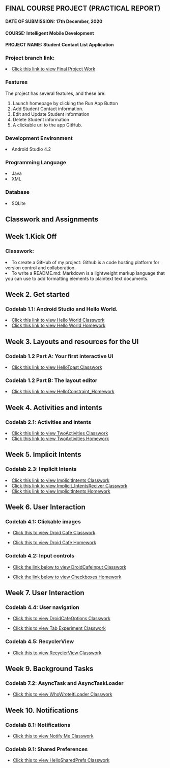  ## FINAL COURSE PROJECT (PRACTICAL REPORT)
 
#### DATE OF SUBMISSION: 17th December, 2020
 
#### COURSE: Intelligent Mobile Development
#### PROJECT NAME: Student Contact List Application

### Project branch link: 
<li> <a href="https://github.com/domobao1984/Mobile-Application-Repo/tree/Final_Project_Student_Contact_List">Click this link to view Final Project Work</a>


### Features
The project has several features, and these are:
1. Launch homepage by clicking the Run App Button
2. Add Student Contact information.
3. Edit and Update Student information
4. Delete Student information
5. A clickable url to the app GitHub.

### Development Environment 
<li> Android Studio 4.2
 
### Programming Language
<li> Java
<li> XML

### Database
<li> SQLite

## Classwork and Assignments

## Week 1.Kick Off
### Classwork:
<li>To create a GitHub of my project: Github is a code hosting platform for version control and collaboration.
<li>To write a README.md: Markdown is a lightweight markup language that you can use to add formatting elements to plaintext text documents.

## Week 2. Get started

### Codelab 1.1: Android Studio and Hello World.

<li> <a href="https://github.com/domobao1984/Mobile-Application-Repo/tree/Helloworld_Classwork">Click this link to view Hello World Classwork</a>

<li> <a href="https://github.com/domobao1984/Mobile-Application-Repo/tree/HelloWorld_Homework">Click this link to view Hello World Homework</a>

## Week 3. Layouts and resources for the UI

### Codelab 1.2 Part A: Your first interactive UI

<li> <a href="https://github.com/domobao1984/Mobile-Application-Repo/tree/HelloToast">Click this link to view HelloToast Classwork</a>

### Codelab 1.2 Part B: The layout editor

<li> <a href="https://github.com/domobao1984/Mobile-Application-Repo/tree/HelloConstraint">Click this link to view HelloConstraint_Homework</a>

## Week 4. Activities and intents

### Codelab 2.1: Activities and intents

<li> <a href="https://github.com/domobao1984/Mobile-Application-Repo/tree/TwoActivity_Classwork">Click this link to view TwoActivities Classwork</a>

<li> <a href="https://github.com/domobao1984/Mobile-Application-Repo/tree/TwoActivities_HomeWork">Click this link to view TwoActivities Homework</a>

## Week 5. Implicit Intents

### Codelab 2.3: Implicit Intents

<li> <a href="https://github.com/domobao1984/Mobile-Application-Repo/tree/Implicit_Classwork">Click this link to view ImplicitIntents Classwork</a>

<li> <a href="https://github.com/domobao1984/Mobile-Application-Repo/tree/ImplicitIntent_Receiver">Click this link to view Implicit_IntentsReciver Classwork</a>
 
<li> <a href="https://github.com/domobao1984/Mobile-Application-Repo/tree/ImplicitIntent_Homework">Click this link to view ImplicitIntents Homework</a>

## Week 6. User Interaction
### Codelab 4.1: Clickable images

-	<a href="https://github.com/domobao1984/Mobile-Application-Repo/tree/DroidCafe_Classwork">Click this to view Droid Cafe Classwork</a>
 
-	<a href="https://github.com/domobao1984/Mobile-Application-Repo/tree/DroidCafe_Homework">Click this to view Droid Cafe Homework</a> 

### Codelab 4.2: Input controls

-	<a href="https://github.com/domobao1984/Mobile-Application-Repo/tree/DroidCafe_Input">Click the link below to view DroidCafeInput Classwork</a> 

-	<a href="https://github.com/domobao1984/Mobile-Application-Repo/tree/Checkboxes_Homework">Click the link below to view Checkboxes Homework</a>

## Week 7. User Interaction

### Codelab 4.4: User navigation

-	<a href="https://github.com/domobao1984/Mobile-Application-Repo/tree/DriodCafe_OptionUp">Click this to view DroidCafeOptions Classwork</a>


-	<a href="https://github.com/domobao1984/Mobile-Application-Repo/tree/TabExperiment">Click this to view Tab Experiment Classwork</a> 


### Codelab 4.5: RecyclerView

-	<a href="https://github.com/domobao1984/Mobile-Application-Repo/tree/RecyclerView_Classwork">Click this to view RecyclerView Classwork</a>

## Week 9. Background Tasks

### Codelab 7.2: AsyncTask and AsyncTaskLoader

-	<a href="https://github.com/domobao1984/Mobile-Application-Repo/tree/WhoWroteIt_Classwork">Click this to view WhoWroteItLoader Classwork</a>

## Week 10. Notifications

### Codelab 8.1: Notifications

-	<a href="https://github.com/domobao1984/Mobile-Application-Repo/tree/NotifyMe_Classwork">Click this to view Notify Me Classwork</a> 

### Codelab 9.1: Shared Preferences

-	<a href="https://github.com/domobao1984/Mobile-Application-Repo/tree/HelloSharedPrefs_Classwork">Click this to view HelloSharedPrefs Classwork</a>

